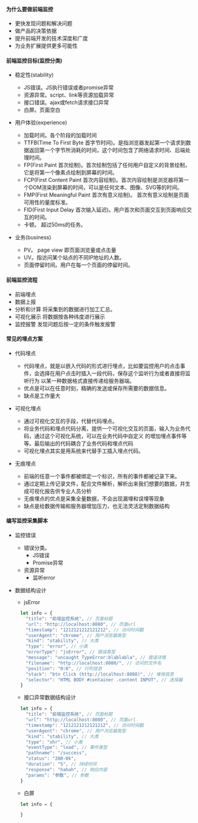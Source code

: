#### 为什么要做前端监控
- 更快发现问题和解决问题
- 做产品的决策依据
- 提升前端开发的技术深度和广度
- 为业务扩展提供更多可能性

#### 前端监控目标(监控分类)
- 稳定性(stability)
    + JS错误。JS执行错误或者promise异常
    + 资源异常。script、link等资源加载异常
    + 接口错误。ajax或fetch请求接口异常
    + 白屏。页面空白
    
- 用户体验(experience)
    + 加载时间。各个阶段的加载时间
    + TTFB(Time To First Byte 首字节时间)。是指浏览器发起第一个请求到数据返回第一个字节所消耗的时间，这个时间包含了网络请求时间、后端处理时间。
    + FP(First Paint 首次绘制)。首次绘制包括了任何用户自定义的背景绘制，它是将第一个像素点绘制到屏幕的时间。
    + FCP(First Content Paint 首次内容绘制)。首次内容绘制是浏览器将第一个DOM渲染到屏幕的时间，可以是任何文本、图像、SVG等的时间。
    + FMP(First Meaningful Paint 首次有意义绘制)。 首次有意义绘制是页面可用性的量度标准。
    + FID(First Input Delay 首次输入延迟)。用户首次和页面交互到页面响应交互的时间。
    + 卡顿。 超过50ms的任务。

- 业务(business)
    + PV。 page view 即页面浏览量或点击量
    + UV。指访问某个站点的不同IP地址的人数。
    + 页面停留时间。用户在每一个页面的停留时间。


#### 前端监控流程
- 前端埋点
- 数据上报
- 分析和计算 将采集到的数据进行加工汇总。
- 可视化展示 将数据按各种纬度进行展示
- 监控报警 发现问题后按一定的条件触发报警

#### 常见的埋点方案
- 代码埋点
    + 代码埋点，就是以嵌入代码的形式进行埋点，比如要监控用户的点击事件，会选择在用户点击时插入一段代码，保存这个监听行为或者直接将监听行为
    以某一种数据格式直接传递给服务器端。
    + 优点是可以在任意时刻，精确的发送或保存所需要的数据信息。
    + 缺点是工作量大
    
- 可视化埋点
    + 通过可视化交互的手段，代替代码埋点。
    + 将业务代码和埋点代码分离，提供一个可视化交互的页面，输入为业务代码，通过这个可视化系统，可以在业务代码中自定义
    的增加埋点事件等等。最后输出的代码耦合了业务代码和埋点代码
    + 可视化埋点其实是用系统来代替手工插入埋点代码。

- 无痕埋点
    + 前端的任意一个事件都被绑定一个标识，所有的事件都被记录下来。
    + 通过定期上传记录文件，配合文件解析，解析出来我们想要的数据，并生成可视化报告供专业人员分析
    + 无痕埋点的优点是采集全量数据，不会出现漏埋和误埋等现象
    + 缺点是给数据传输和服务器增加压力，也无法灵活定制数据结构

#### 编写监控采集脚本
- 监控错误
    + 错误分类。
        + JS错误
        + Promise异常
    + 资源异常
        + 监听error

- 数据结构设计
    + jsError
    ```js
      let info = {
        "title": "前端监控系统", // 页面标题
        "url": "http://localhost:8080", // 页面url
        "timestamp": "1212121212121212", // 访问时间戳
        "userAgent": "chrome", // 用户浏览器类型
        "kind": "stability", // 大类
        "type": "error", // 小类
        "errorType": "jsError", // 错误类型
        "message": "uncaught TypeError:blablabla", // 错误详情
        "filename": "http://localhost:8080/", // 访问的文件名
        "position": "0:0", // 行列信息
        "stack": "btn Click (http://localhost:8080)", // 堆栈信息
        "selector": "HTML BODY #container .content INPUT", // 选择器
      }
    ```
    + 接口异常数据结构设计
    ```js
      let info = {
        "title": "前端监控系统", // 页面标题
        "url": "http://localhost:8080", // 页面url
        "timestamp": "1212121212121212", // 访问时间戳
        "userAgent": "chrome", // 用户浏览器类型
        "kind": "stability", // 大类
        "type": "xhr", // 小类
        "eventType": "load", // 事件类型
        "pathname": "/success",  
        "status": "200-0k", 
        "duration": "5", // 持续时间
        "response": "hahah", // 响应内容  
        "params": "参数", // 参数
      }
    ```
    + 白屏
    ```js
      let info = {
  
      }
    ```    
